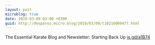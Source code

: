```yaml
---
layout: post
microblog: true
date: 2010-03-09 03:00 +0300
guid: http://desparoz.micro.blog/2010/03/09/t10216009477.html
---
```

The Essential Karate Blog and Newsletter: Starting Back Up [is.gd/a1B74](http://is.gd/a1B74)

